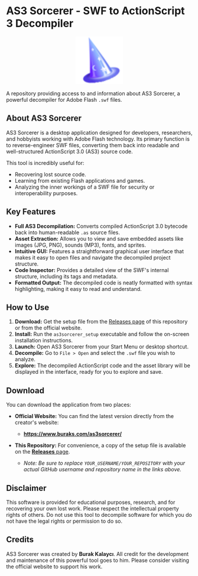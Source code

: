# AS3 Sorcerer - SWF to ActionScript 3 Decompiler

<p align="center">
  <img src="as3sorcerer_icon_64x64.png" alt="AS3 Sorcerer Icon" width="128">
</p>

A repository providing access to and information about AS3 Sorcerer, a powerful decompiler for Adobe Flash `.swf` files.

## About AS3 Sorcerer

AS3 Sorcerer is a desktop application designed for developers, researchers, and hobbyists working with Adobe Flash technology. Its primary function is to reverse-engineer SWF files, converting them back into readable and well-structured ActionScript 3.0 (AS3) source code.

This tool is incredibly useful for:
-   Recovering lost source code.
-   Learning from existing Flash applications and games.
-   Analyzing the inner workings of a SWF file for security or interoperability purposes.

## Key Features

-   **Full AS3 Decompilation:** Converts compiled ActionScript 3.0 bytecode back into human-readable `.as` source files.
-   **Asset Extraction:** Allows you to view and save embedded assets like images (JPG, PNG), sounds (MP3), fonts, and sprites.
-   **Intuitive GUI:** Features a straightforward graphical user interface that makes it easy to open files and navigate the decompiled project structure.
-   **Code Inspector:** Provides a detailed view of the SWF's internal structure, including its tags and metadata.
-   **Formatted Output:** The decompiled code is neatly formatted with syntax highlighting, making it easy to read and understand.

## How to Use

1.  **Download:** Get the setup file from the [Releases page](https://github.com/YOUR_USERNAME/YOUR_REPOSITORY/releases) of this repository or from the official website.
2.  **Install:** Run the `as3sorcerer_setup` executable and follow the on-screen installation instructions.
3.  **Launch:** Open AS3 Sorcerer from your Start Menu or desktop shortcut.
4.  **Decompile:** Go to `File > Open` and select the `.swf` file you wish to analyze.
5.  **Explore:** The decompiled ActionScript code and the asset library will be displayed in the interface, ready for you to explore and save.

## Download

You can download the application from two places:

*   **Official Website:** You can find the latest version directly from the creator's website:
    *   **https://www.buraks.com/as3sorcerer/**

*   **This Repository:** For convenience, a copy of the setup file is available on the [**Releases** page](https://github.com/YOUR_USERNAME/YOUR_REPOSITORY/releases).
    *   *Note: Be sure to replace `YOUR_USERNAME/YOUR_REPOSITORY` with your actual GitHub username and repository name in the links above.*

## Disclaimer

This software is provided for educational purposes, research, and for recovering your own lost work. Please respect the intellectual property rights of others. Do not use this tool to decompile software for which you do not have the legal rights or permission to do so.

## Credits

AS3 Sorcerer was created by **Burak Kalaycı**. All credit for the development and maintenance of this powerful tool goes to him. Please consider visiting the official website to support his work.
